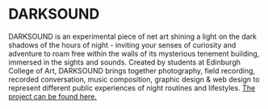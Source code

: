 # DARKSOUND

<p>DARKSOUND is an experimental piece of net art shining a light on the dark shadows of the hours of night - inviting your senses of curiosity and adventure to roam free within the walls of its mysterious tenement building, immersed in the sights and sounds. Created by students at Edinburgh College of Art, DARKSOUND brings together photography, field recording, recorded conversation, music composition, graphic design & web design to represent different public experiences of night routines and lifestyles. <a href="http://darksound-interactive.com/">The project can be found here.</a></p>
